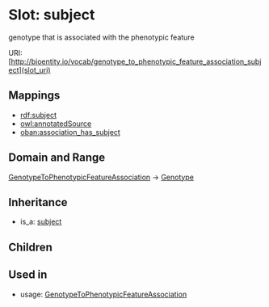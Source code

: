 # Slot: subject


genotype that is associated with the phenotypic feature

URI: [http://bioentity.io/vocab/genotype_to_phenotypic_feature_association_subject](slot_uri)
## Mappings

 * [rdf:subject](http://purl.obolibrary.org/obo/rdf_subject)
 * [owl:annotatedSource](http://purl.obolibrary.org/obo/owl_annotatedSource)
 * [oban:association_has_subject](http://purl.obolibrary.org/obo/oban_association_has_subject)
## Domain and Range

[GenotypeToPhenotypicFeatureAssociation](GenotypeToPhenotypicFeatureAssociation.md) -> [Genotype](Genotype.md)
## Inheritance

 *  is_a: [subject](subject.md)
## Children

## Used in

 *  usage: [GenotypeToPhenotypicFeatureAssociation](GenotypeToPhenotypicFeatureAssociation.md)
